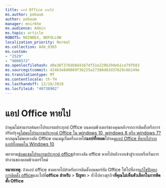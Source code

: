 ```yaml
---
title: แอป Office หายไป
ms.author: pebaum
author: pebaum
manager: mnirkhe
ms.audience: Admin
ms.topic: article
ROBOTS: NOINDEX, NOFOLLOW
localization_priority: Normal
ms.collection: Adm_O365
ms.custom:
- "2529"
- "9000572"
ms.openlocfilehash: d0e38f376db8d4167df51e229b29deb1ce79fb83
ms.sourcegitcommit: 42463e8d8869f36225a27388d83d37629c6b149e
ms.translationtype: MT
ms.contentlocale: th-TH
ms.lasthandoff: 12/18/2019
ms.locfileid: "40738902"
---
```

# <a name="office-apps-missing"></a>แอป Office หายไป

ถ้าคุณไม่สามารถค้นหาโปรแกรมประยุกต์ Office บนคอมพิวเตอร์ของคุณหลังจากการติดตั้งหรือการปรับปรุงดู[ไม่พบโปรแกรมประยุกต์ Office ใน windows 10, windows 8 หรือ windows 7?](https://support.office.com/article/Can-t-find-Office-applications-in-Windows-10-Windows-8-or-Windows-7-907ce545-6ae8-459b-8d9d-de6764a635d6) หากคุณไม่พบทางลัด Office บนเมนูเริ่มหรือภายใต้**แอปทั้งหมด**โปรดดู[แอป Office ที่หายไปจากแอปทั้งหมดใน Windows 10](https://support.office.com/article/office-apps-are-missing-from-all-apps-on-windows-10-5bc123f6-655d-4736-ad61-b0b9d1cde5bc) 

พยายาม[ซ่อมแซมโปรแกรมประยุกต์ office](https://support.office.com/article/repair-an-office-application-7821d4b6-7c1d-4205-aa0e-a6b40c5bb88b)ถ้าทางลัด office หายไปหลังจากเข้าสู่ระบบหรือเริ่มการทำงานของคอมพิวเตอร์ใหม่ 

**หมายเหตุ:** ถ้าแอป office ขาดหายไปสำหรับการติดตั้งบนพอร์ทัล Office ให้ไปที่การ[แก้ไขปัญหาการติดตั้ง office](https://support.office.com/article/troubleshoot-installing-office-35ff2def-e0b2-4dac-9784-4cf212c1f6c2)และไปที่**office สำหรับ** > **ปัญหา** > ทั่วไปทางธุรกิจ**ที่คุณไม่เห็นตัวเลือกในการติดตั้ง Office** 